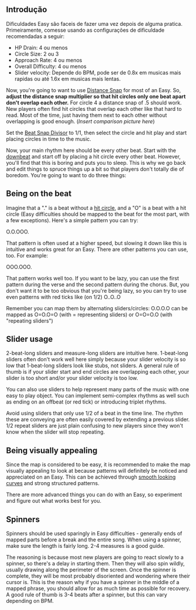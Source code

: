 Introdução
----------

Dificuldades Easy são faceis de fazer uma vez depois de alguma pratica. Primeiramente, comesse usando as configurações de dificuldade recomendadas a seguir:

-   HP Drain: 4 ou menos
-   Circle Size: 2 ou 3
-   Approach Rate: 4 ou menos
-   Overall Difficulty: 4 ou menos
-   Slider velocity: Depende do BPM, pode ser de 0.8x em musicas mais rapidas ou até 1.6x em musicas mais lentas.

Now, you're going to want to use [Distance Snap](PT:Distance_Snap) for most of an Easy. So, **adjust the distance snap multiplier so that hit circles only one beat apart don't overlap each other.** For circle 4 a distance snap of .5 should work. New players often find hit circles that overlap each other like that hard to read. Most of the time, just having them next to each other without overlapping is good enough. (*Insert comparison picture here*)

Set the [Beat Snap Divisor](PT:Beat_Snap_Divisor) to 1/1, then select the circle and hit play and start placing circles in time to the music.

Now, your main rhythm here should be every other beat. Start with the [downbeat](PT:Timing) and start off by placing a hit circle every other beat. However, you'll find that this is boring and puts you to sleep. This is why we go back and edit things to spruce things up a bit so that players don't totally die of boredom. You're going to want to do three things:

Being on the beat
-----------------

Imagine that a "." is a beat without a [hit circle](PT:Hit_Object), and a "O" is a beat with a hit circle (Easy difficulties should be mapped to the beat for the most part, with a few exceptions). Here's a simple pattern you can try:

O.O.OOO.

That pattern is often used at a higher speed, but slowing it down like this is intuitive and works great for an Easy. There are other patterns you can use, too. For example:

OOO.OOO.

That pattern works well too. If you want to be lazy, you can use the first pattern during the verse and the second pattern during the chorus. But, you don't want it to be too obvious that you're being lazy, so you can try to use even patterns with red ticks like (on 1/2) O..O..O

Remember you can map them by alternating sliders/circles: O.O.O.O can be mapped as O=O.O=O (with = representing sliders) or O=O=O.O (with "repeating sliders")

Slider usage
------------

2-beat-long sliders and measure-long sliders are intuitive here. 1-beat-long sliders often don't work well here simply because your slider velocity is so low that 1-beat-long sliders look like stubs, not sliders. A general rule of thumb is if your slider start and end circles are overlapping each other, your slider is too short and/or your slider velocity is too low.

You can also use sliders to help represent many parts of the music with one easy to play object. You can implement semi-complex rhythms as well such as ending on an offbeat (or red tick) or introducing triplet rhythms.

Avoid using sliders that only use 1/2 of a beat in the time line. The rhythm these are conveying are often easily covered by extending a previous slider. 1/2 repeat sliders are just plain confusing to new players since they won't know when the slider will stop repeating.

Being visually appealing
------------------------

Since the map is considered to be easy, it is recommended to make the map visually appealing to look at because patterns will definitely be noticed and appreciated on an Easy. This can be achieved through [smooth looking curves](http://osu.ppy.sh/forum/t/37194) and strong structured patterns.

There are more advanced things you can do with an Easy, so experiment and figure out what works best for you.

Spinners
--------

Spinners should be used sparingly in Easy difficulties - generally ends of mapped parts before a break and the entire song. When using a spinner, make sure the length is fairly long. 2-4 measures is a good guide.

The reasoning is because most new players are going to react slowly to a spinner, so there's a delay in starting them. Then they will also spin wildly, usually drawing along the perimeter of the screen. Once the spinner is complete, they will be most probably disoriented and wondering where their cursor is. This is the reason why if you have a spinner in the middle of a mapped phrase, you should allow for as much time as possible for recovery. A good rule of thumb is 3-4 beats after a spinner, but this can vary depending on BPM.
